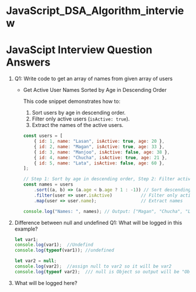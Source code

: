 # JavaScript_DSA_Algorithm_interview

# JavaScipt Interview Question Answers

1.  Q1: Write code to get an array of names from given array of users
    * Get Active User Names Sorted by Age in Descending Order

        This code snippet demonstrates how to:
        1. Sort users by age in descending order.
        2. Filter only active users (`isActive: true`).
        3. Extract the names of the active users.

        ```js
        const users = [
            { id: 1, name: "Lasan", isActive: true, age: 20 },
            { id: 2, name: "Magan", isActive: true, age: 33 },
            { id: 3, name: "Manjoo", isActive: false, age: 38 },
            { id: 4, name: "Chucha", isActive: true, age: 21 },
            { id: 5, name: "Lata", isActive: false, age: 60 },
        ];

        // Step 1: Sort by age in descending order, Step 2: Filter active users, Step 3: Map to names
        const names = users
            .sort((a, b) => (a.age < b.age ? 1 : -1)) // Sort descending by age
            .filter(user => user.isActive)           // Filter only active users
            .map(user => user.name);                 // Extract names

        console.log("Names: ", names); // Output: ["Magan", "Chucha", "Lasan"]


2.  Difference between null and undefined Q1: What will be logged in this example?
    ```js
    let var1;
    console.log(var1);  //Undefind
    console.log(typeof(var1)); //undefined
    
    let var2 = null;
    console.log(var2);  //assign null to var2 so it will be var2
    console.log(typeof var2);  /// null is Object so output will be "Object"

3.  What will be logged here?
    ```js
